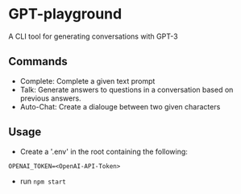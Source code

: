 # GPT-playground

A CLI tool for generating conversations with GPT-3

## Commands
- Complete: Complete a given text prompt
- Talk: Generate answers to questions in a conversation based on previous answers.
- Auto-Chat: Create a dialouge between two given characters

## Usage
- Create a '.env' in the root containing the following:

```
OPENAI_TOKEN=<OpenAI-API-Token>
```

- run ``npm start``
